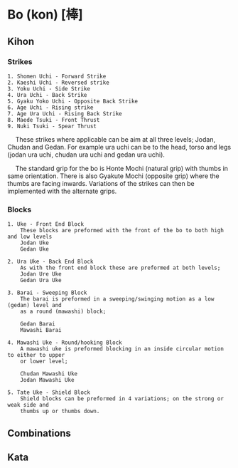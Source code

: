 # Bo (kon) [棒]

## Kihon 

### Strikes

    1. Shomen Uchi - Forward Strike
    2. Kaeshi Uchi - Reversed strike
    3. Yoku Uchi - Side Strike
    4. Ura Uchi - Back Strike
    5. Gyaku Yoko Uchi - Opposite Back Strike
    6. Age Uchi - Rising strike
    7. Age Ura Uchi - Rising Back Strike
    8. Maede Tsuki - Front Thrust
    9. Nuki Tsuki - Spear Thrust 

&emsp; These strikes where applicable can be aim at all three levels; Jodan, Chudan and Gedan. For example ura uchi can be to the head, torso and legs (jodan ura uchi, chudan ura uchi and gedan ura uchi).

&emsp; The standard grip for the bo is Honte Mochi (natural grip) with thumbs in same orientation. There is also Gyakute Mochi (opposite grip) where the thumbs are facing inwards. Variations of the strikes can then be implemented with the alternate grips.

### Blocks

    1. Uke - Front End Block
        These blocks are preformed with the front of the bo to both high and low levels 
        Jodan Uke
        Gedan Uke

    2. Ura Uke - Back End Block
        As with the front end block these are preformed at both levels;
        Jodan Ure Uke
        Gedan Ura Uke

    3. Barai - Sweeping Block
        The barai is preformed in a sweeping/swinging motion as a low (gedan) level and
        as a round (mawashi) block; 

        Gedan Barai
        Mawashi Barai

    4. Mawashi Uke - Round/hooking Block
        A mawashi uke is preformed blocking in an inside circular motion to either to upper 
        or lower level;

        Chudan Mawashi Uke
        Jodan Mawashi Uke 

    5. Tate Uke - Shield Block 
        Shield blocks can be preformed in 4 variations; on the strong or weak side and
        thumbs up or thumbs down.


## Combinations 

## Kata